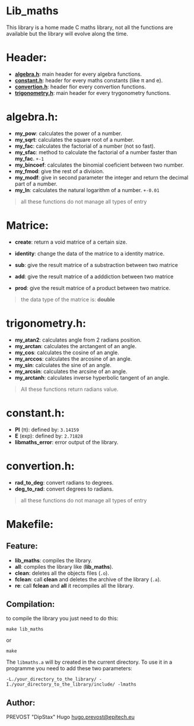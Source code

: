 
# Lib_maths

This library is a home made C maths library, not all the functions are available but the library will evolve along the time.

# Header:

- [**algebra.h**](#algebra.h): main header for every algebra functions.
- [**constant.h**](#constant.h): header for every maths constants (like π and e).
- [**convertion.h**](#convertion.h): header fior every convertion functions.
- [**trigonometry.h**](#trigonometry.h): main header for every trygonometry functions.

# algebra.h:

- **my_pow**: calculates the power of a number.
- **my_sqrt**: calculates the square root of a number.
- **my_fac**: calculates the factorial of a number (not so fast).
- **my_sfac**: method to calculate the factorial of a number faster than **my_fac**. `+-1`
- **my_bincoef**: calculates the binomial coeficient between two number.
- **my_fmod**: give the rest of a division.
- **my_modf**: give in second parameter the integer and return the decimal part of a number.
- **my_ln**: calculates the natural logarithm of a number. `+-0.01`
> all these functions do not manage all types of entry

# Matrice:

- **create**: return a void matrice of a certain size.
- **identity**: change the data of the matrice to a identity matrice.
- **sub**: give the result matrice of a substraction between two matrice

- **add**:  give the result matrice of a adddiction between two matrice

- **prod**:  give the result matrice of a product between two matrice.

> the data type of the matrice is: **double**
# trigonometry.h:

- **my_atan2**: calculates angle from 2 radians position.
- **my_arctan**: calculates the arctangent of an angle.
- **my_cos**: calculates the cosine of an angle.
- **my_arccos**: calculates the arcosine of an angle.
- **my_sin**: calculates the sine of an angle.
- **my_arcsin**: calculates the arcsine of an angle.
- **my_arctanh**: calculates inverse hyperbolic tangent of an angle.
> All these functions return radians value.

# constant.h:

- **PI** (π): defined by: `3.14159`
- **E** (exp): defined by: `2.71828`
- **libmaths_error**: error output of the library.

# convertion.h:

- **rad_to_deg**: convert radians to degrees.
- **deg_to_rad**: convert degrees to radians.
> all these functions do not manage all types of entry

# Makefile:

## Feature:

- **lib_maths**: compiles the library.
- **all**: compiles the library like (**lib_maths**).
- **clean**: deletes all the objects files (`.o`).
- **fclean**: call **clean** and deletes the archive of the library (`.a`).
- **re**: call **fclean** and **all** it recompiles all the library.

## Compilation:

to compile the library you just need to do this:
```
make lib_maths
```
or
```
make
```
The `libmaths.a` will by created in the current directory.
To use it in a programme you need to add these two parameters:
```
-L./your_directory_to_the_library/ -I./your_directory_to_the_library/include/ -lmaths
```

## Author:

PREVOST "DipStax" Hugo
hugo.prevost@epitech.eu